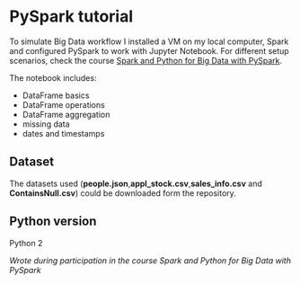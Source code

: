 # PySpark tutorial

To simulate Big Data workflow I installed a VM on my local computer, Spark and configured PySpark to work with Jupyter Notebook. For different setup scenarios, check the course [Spark and Python for Big Data with PySpark](https://www.udemy.com/course/spark-and-python-for-big-data-with-pyspark/).  
  
The notebook includes:
- DataFrame basics
- DataFrame operations
- DataFrame aggregation
- missing data
- dates and timestamps




## Dataset

The datasets used (**people.json**,**appl_stock.csv**,**sales_info.csv** and **ContainsNull.csv**) could be downloaded form the repository.

## Python version

Python 2

*Wrote during participation in the course Spark and Python for Big Data with PySpark*
